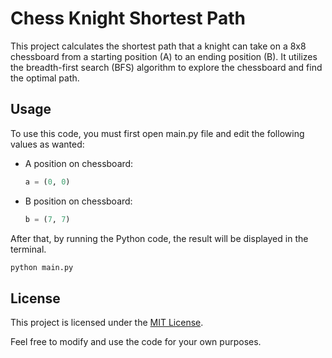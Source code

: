 # Chess Knight Shortest Path

This project calculates the shortest path that a knight can take on a 8x8 chessboard from a starting position (A) to an ending position (B). It utilizes the breadth-first search (BFS) algorithm to explore the chessboard and find the optimal path.

## Usage
To use this code, you must first open main.py file and edit the following values as wanted:
* A position on chessboard:
    ```python
    a = (0, 0)
    ```
* B position on chessboard:
    ```python
    b = (7, 7)
    ```
After that, by running the Python code, the result will be displayed in the terminal.
```bash
python main.py
```

## License

This project is licensed under the [MIT License](LICENSE).

Feel free to modify and use the code for your own purposes.